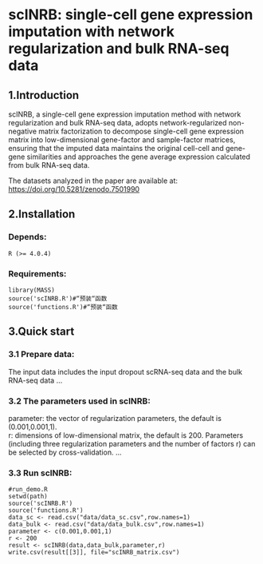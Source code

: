 # scINRB: single-cell gene expression imputation with network regularization and bulk RNA-seq data


## 1.Introduction

scINRB, a single-cell gene expression imputation method with network regularization and bulk RNA-seq data, adopts network-regularized non-negative matrix factorization to decompose single-cell gene expression matrix into low-dimensional gene-factor and sample-factor matrices, ensuring that the imputed data maintains the original cell-cell and gene-gene similarities and approaches the gene average expression calculated from bulk RNA-seq data.

The datasets analyzed in the paper are available at: https://doi.org/10.5281/zenodo.7501990

## 2.Installation

### Depends:
    R (>= 4.0.4) 
### Requirements:
    library(MASS)
    source('scINRB.R')#“预装“函数
    source('functions.R')#“预装“函数
## 3.Quick start
### 3.1 Prepare data:
The input data includes the input dropout scRNA-seq data and the bulk RNA-seq data
    ...

### 3.2 The parameters used in scINRB:
parameter: the vector of regularization parameters, the default is (0.001,0.001,1).    
r: dimensions of low-dimensional matrix, the default is 200. 
Parameters (including three regularization parameters and the number of factors r) can be selected by cross-validation.
    ...
    
    
### 3.3 Run scINRB:
    #run_demo.R
    setwd(path)
    source('scINRB.R')
    source('functions.R')
    data_sc <- read.csv("data/data_sc.csv",row.names=1)
    data_bulk <- read.csv("data/data_bulk.csv",row.names=1)
    parameter <- c(0.001,0.001,1) 
    r <- 200
    result <- scINRB(data,data_bulk,parameter,r)
    write.csv(result[[3]], file="scINRB_matrix.csv")

 
